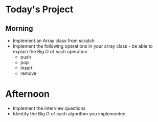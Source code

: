 # Today's Project

## Morning

* Implement an Array class from scratch
* Implement the following operations in your array class - be able to explain the Big O of each operation
    * push
    * pop
    * insert
    * remove

# Afternoon

* Implement the interview questions
* Identify the Big O of each algorithm you implemented
